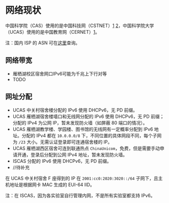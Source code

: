 # 网络现状

中国科学院（CAS）使用的是中国科技网（CSTNET）[1][1] [2][2]，中国科学院大学（UCAS）使用的是中国教育网（CERNET）[1][3]。

注：国内 ISP 的 ASN 可在[这里][4]查询。  

## 网络带宽

- 雁栖湖校区宿舍网口IPv6可能为千兆上下行对等
- TODO

## 网址分配

- UCAS 中关村宿舍楼分配的 IPv6 使用 DHCPv6，无 PD 前缀。
- UCAS 雁栖湖宿舍楼墙口和无线网分配的 IPv6 使用 DHCPv6，无 PD 前缀；分配的 IPv4 为公网 IP，暂未发现防火墙（如屏蔽 80 端口的情况）。
- UCAS 雁栖湖教学楼、学园楼、图书馆的无线网有一定概率分配到 IPv6 地址。分配的 IPv4 都在 `10.0.0.0/8` 下，不同位置的具体网段不同，每个子网为 `/23` 大小。无需认证登录即可连通宿舍楼的 IP。
- UCAS 雁栖湖西区宿舍可连到联通热点 `ChinaUnicom`，免费，但是需要手动申请开通，登录后分配到公网 IPv4 地址，暂未发现防火墙。
- ISCAS 分配的 IPv6 使用 DHCPv6，无 PD 前缀。
- //待补充

在 UCAS 中关村宿舍 F 座得到的 IP 在 `2001:cc0:2020:3020::/64` 子网下，且主机地址是根据网卡 MAC 生成的 EUI-64 IID。

注：在 ISCAS，因为各实验室自行管理内网，不是所有实验室都支持 IPv6。  

[1]: https://ipinfo.io/AS17965
[2]: https://ipinfo.io/AS37944
[3]: https://ipinfo.io/AS4538
[4]: https://ipinfo.io/countries/cn
